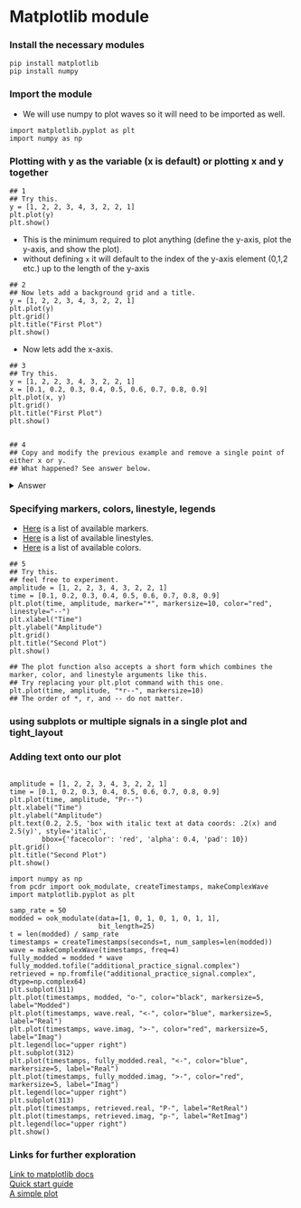 # Matplotlib module

### Install the necessary modules
`pip install matplotlib`  
`pip install numpy`

### Import the module

- We will use numpy to plot waves so it will need to be imported as well.

```python3
import matplotlib.pyplot as plt
import numpy as np
```
### Plotting with y as the variable (x is default) or plotting x and y together

```python3
## 1
## Try this.
y = [1, 2, 2, 3, 4, 3, 2, 2, 1]
plt.plot(y)
plt.show()
```
- This is the minimum required to plot anything (define the y-axis, plot the y-axis, and show the plot).
- without defining `x` it will default to the index of the y-axis element (0,1,2 etc.) up to the length of the y-axis

```python3
## 2
## Now lets add a background grid and a title.
y = [1, 2, 2, 3, 4, 3, 2, 2, 1]
plt.plot(y)
plt.grid()
plt.title("First Plot")
plt.show()
```
- Now lets add the x-axis.

```python3
## 3
## Try this.
y = [1, 2, 2, 3, 4, 3, 2, 2, 1]
x = [0.1, 0.2, 0.3, 0.4, 0.5, 0.6, 0.7, 0.8, 0.9]
plt.plot(x, y)
plt.grid()
plt.title("First Plot")
plt.show()


## 4
## Copy and modify the previous example and remove a single point of either x or y.
## What happened? See answer below.
```
<details><summary>Answer</summary>

- You should have gotten an error similar to this:  
  `ValueError: x and y must have same first dimension, but have shapes (9,) and (8,).`
  
- This means that the length of the lists `x` and `y` must be the same length.
</details>

### Specifying markers, colors, linestyle, legends 

- [Here](https://matplotlib.org/stable/api/markers_api.html) is a list of available markers.
- [Here](https://matplotlib.org/stable/gallery/lines_bars_and_markers/linestyles.html) is a list of available linestyles.
- [Here](https://matplotlib.org/stable/gallery/color/named_colors.html) is a list of available colors.

```python3
## 5
## Try this.
## feel free to experiment.
amplitude = [1, 2, 2, 3, 4, 3, 2, 2, 1]
time = [0.1, 0.2, 0.3, 0.4, 0.5, 0.6, 0.7, 0.8, 0.9]
plt.plot(time, amplitude, marker="*", markersize=10, color="red", linestyle="--")
plt.xlabel("Time")
plt.ylabel("Amplitude")
plt.grid()
plt.title("Second Plot")
plt.show()

## The plot function also accepts a short form which combines the marker, color, and linestyle arguments like this.
## Try replacing your plt.plot command with this one.
plt.plot(time, amplitude, "*r--", markersize=10)
## The order of *, r, and -- do not matter.
```



### using subplots or multiple signals in a single plot and tight_layout

### Adding text onto our plot

```python3

amplitude = [1, 2, 2, 3, 4, 3, 2, 2, 1]
time = [0.1, 0.2, 0.3, 0.4, 0.5, 0.6, 0.7, 0.8, 0.9]
plt.plot(time, amplitude, "Pr--")
plt.xlabel("Time")
plt.ylabel("Amplitude")
plt.text(0.2, 2.5, 'box with italic text at data coords: .2(x) and 2.5(y)', style='italic',
        bbox={'facecolor': 'red', 'alpha': 0.4, 'pad': 10})
plt.grid()
plt.title("Second Plot")
plt.show()
```






```python3
import numpy as np
from pcdr import ook_modulate, createTimestamps, makeComplexWave
import matplotlib.pyplot as plt

samp_rate = 50
modded = ook_modulate(data=[1, 0, 1, 0, 1, 0, 1, 1], 
                      bit_length=25)
t = len(modded) / samp_rate
timestamps = createTimestamps(seconds=t, num_samples=len(modded))
wave = makeComplexWave(timestamps, freq=4)
fully_modded = modded * wave
fully_modded.tofile("additional_practice_signal.complex")
retrieved = np.fromfile("additional_practice_signal.complex", dtype=np.complex64)
plt.subplot(311)
plt.plot(timestamps, modded, "o-", color="black", markersize=5, label="Modded")
plt.plot(timestamps, wave.real, "<-", color="blue", markersize=5, label="Real")
plt.plot(timestamps, wave.imag, ">-", color="red", markersize=5, label="Imag")
plt.legend(loc="upper right")
plt.subplot(312)
plt.plot(timestamps, fully_modded.real, "<-", color="blue", markersize=5, label="Real")
plt.plot(timestamps, fully_modded.imag, ">-", color="red", markersize=5, label="Imag")
plt.legend(loc="upper right")
plt.subplot(313)
plt.plot(timestamps, retrieved.real, "P-", label="RetReal")
plt.plot(timestamps, retrieved.imag, "p-", label="RetImag")
plt.legend(loc="upper right")
plt.show()
```
### Links for further exploration

[Link to matplotlib docs](https://matplotlib.org/stable/api/matplotlib_configuration_api.html#)  
[Quick start guide](https://matplotlib.org/stable/tutorials/introductory/quick_start.html)  
[A simple plot](https://matplotlib.org/stable/gallery/lines_bars_and_markers/simple_plot.html)
